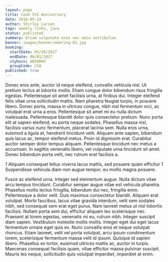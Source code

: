 ```yaml
---
layout: page
title: Cook 5th Anniversary
date: 2016-05-24
author: Shirley Larsen
tags: weekly links, java
status: published
summary: Etiam vulputate eros nec odio vestibulum.
banner: images/banner/meeting-01.jpg
booking:
  startDate: 05/30/2017
  endDate: 06/01/2017
  ctyhocn: ABYDRHX
  groupCode: C5A
published: true
---
```

Donec eros ante, auctor id neque eleifend, convallis vehicula nisl. Ut pretium lectus at lobortis mollis. Etiam congue dolor bibendum risus fringilla egestas. Pellentesque sit amet facilisis urna, at finibus dui. Integer eleifend felis vitae urna sollicitudin mattis. Nam pharetra feugiat turpis, in posuere libero. Donec porta, massa in ultrices congue, nibh nisl fermentum orci, ac volutpat erat urna a eros. Pellentesque sit amet mi eu nulla dictum malesuada. Pellentesque blandit dolor quis consectetur pretium.
Nunc porta elit at sapien eleifend, eu porta neque sodales. Phasellus massa nisl, facilisis varius nunc fermentum, placerat lacinia sem. Nulla eros urna, euismod a ligula at, hendrerit tincidunt velit. Aliquam ante sapien, bibendum quis lacus ac, tempor eleifend metus. Proin id dignissim erat. Curabitur auctor semper dolor tempus aliquam. Pellentesque tincidunt nec metus a accumsan. In sagittis venenatis libero, vel vulputate urna tincidunt sit amet. Donec bibendum porta velit, nec rutrum erat facilisis a.

1 Aliquam consequat tellus viverra lacus mattis, sed posuere quam efficitur
1 Suspendisse vehicula diam non augue tempor, eu mollis magna posuere.

Fusce ac eleifend urna. Integer sed elementum augue. Nulla dictum vitae arcu tempus tincidunt. Curabitur semper augue vitae est vehicula pharetra. Phasellus mollis lectus fringilla, bibendum dui nec, fringilla enim. Pellentesque a dolor velit. Duis maximus consectetur blandit. Aliquam erat volutpat. Morbi faucibus, lacus vitae gravida interdum, velit sem sodales nibh, sed consequat sem erat eget purus. Nam laoreet metus ut nisl lobortis facilisis. Nullam porta sem dui, efficitur aliquam leo scelerisque nec.
Praesent at lorem egestas, venenatis mi eu, rutrum nibh. Integer suscipit diam sapien. Vestibulum molestie mollis mollis. Integer eget dui eget lacus fermentum ornare eget quis ex. Nunc convallis eros et neque volutpat rhoncus. Etiam laoreet, velit vel porta volutpat, arcu ipsum condimentum lorem, scelerisque fermentum massa velit id ipsum. Quisque id sapien libero. Phasellus ex tortor, euismod ultrices mattis ac, auctor in turpis. Maecenas consequat facilisis quam, vitae efficitur massa pulvinar suscipit. Mauris leo neque, sollicitudin quis volutpat imperdiet, imperdiet at enim.
